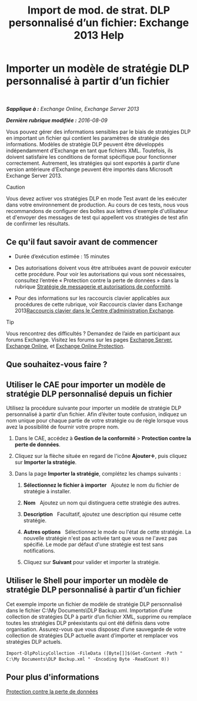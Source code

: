 ﻿---
title: 'Import de mod. de strat. DLP personnalisé d’un fichier: Exchange 2013 Help'
TOCTitle: Importer un modèle de stratégie DLP personnalisé à partir d’un fichier
ms:assetid: 83f49dbd-f9b1-498e-b548-1529c5e1ccdb
ms:mtpsurl: https://technet.microsoft.com/fr-fr/library/JJ150531(v=EXCHG.150)
ms:contentKeyID: 50477343
ms.date: 05/23/2018
mtps_version: v=EXCHG.150
ms.translationtype: MT
---

# Importer un modèle de stratégie DLP personnalisé à partir d’un fichier

 

_**Sapplique à :** Exchange Online, Exchange Server 2013_

_**Dernière rubrique modifiée :** 2016-08-09_

Vous pouvez gérer des informations sensibles par le biais de stratégies DLP en important un fichier qui contient les paramètres de stratégie des informations. Modèles de stratégie DLP peuvent être développés indépendamment d’Exchange en tant que fichiers XML. Toutefois, ils doivent satisfaire les conditions de format spécifique pour fonctionner correctement. Autrement, les stratégies qui sont exportés à partir d’une version antérieure d’Exchange peuvent être importés dans Microsoft Exchange Server 2013.

> [!CAUTION]
> Vous devez activer vos stratégies DLP en mode Test avant de les exécuter dans votre environnement de production. Au cours de ces tests, nous vous recommandons de configurer des boîtes aux lettres d'exemple d'utilisateur et d'envoyer des messages de test qui appellent vos stratégies de test afin de confirmer les résultats.


## Ce qu'il faut savoir avant de commencer

  - Durée d’exécution estimée : 15 minutes

  - Des autorisations doivent vous être attribuées avant de pouvoir exécuter cette procédure. Pour voir les autorisations qui vous sont nécessaires, consultez l’entrée « Protection contre la perte de données » dans la rubrique [Stratégie de messagerie et autorisations de conformité](messaging-policy-and-compliance-permissions-exchange-2013-help.md).

  - Pour des informations sur les raccourcis clavier applicables aux procédures de cette rubrique, voir Raccourcis clavier dans Exchange 2013[Raccourcis clavier dans le Centre d’administration Exchange](keyboard-shortcuts-in-the-exchange-admin-center-exchange-online-protection-help.md).

> [!TIP]
> Vous rencontrez des difficultés ? Demandez de l’aide en participant aux forums Exchange. Visitez les forums sur les pages <a href="https://go.microsoft.com/fwlink/p/?linkid=60612">Exchange Server</a>, <a href="https://go.microsoft.com/fwlink/p/?linkid=267542">Exchange Online</a>, et <a href="https://go.microsoft.com/fwlink/p/?linkid=285351">Exchange Online Protection</a>.


## Que souhaitez-vous faire ?

## Utiliser le CAE pour importer un modèle de stratégie DLP personnalisé depuis un fichier

Utilisez la procédure suivante pour importer un modèle de stratégie DLP personnalisé à partir d’un fichier. Afin d’éviter toute confusion, indiquez un nom unique pour chaque partie de votre stratégie ou de règle lorsque vous avez la possibilité de fournir votre propre nom.

1.  Dans le CAE, accédez à **Gestion de la conformité** \> **Protection contre la perte de données**.

2.  Cliquez sur la flèche située en regard de l'icône **Ajouter**![Icône Ajouter](images/JJ218640.c1e75329-d6d7-4073-a27d-498590bbb558(EXCHG.150).gif "Icône Ajouter"), puis cliquez sur **Importer la stratégie**.

3.  Dans la page **Importer la stratégie**, complétez les champs suivants :
    
    1.  **Sélectionnez le fichier à importer**   Ajoutez le nom du fichier de stratégie à installer.
    
    2.  **Nom**   Ajoutez un nom qui distinguera cette stratégie des autres.
    
    3.  **Description**   Facultatif, ajoutez une description qui résume cette stratégie.
    
    4.  **Autres options**   Sélectionnez le mode ou l'état de cette stratégie. La nouvelle stratégie n'est pas activée tant que vous ne l'avez pas spécifié. Le mode par défaut d'une stratégie est test sans notifications.
    
    5.  Cliquez sur **Suivant** pour valider et importer la stratégie.

## Utiliser le Shell pour importer un modèle de stratégie DLP personnalisé à partir d’un fichier

Cet exemple importe un fichier de modèle de stratégie DLP personnalisé dans le fichier C:\\My Documents\\DLP Backup.xml. Importation d’une collection de stratégies DLP à partir d’un fichier XML, supprime ou remplace toutes les stratégies DLP préexistants qui ont été définis dans votre organisation. Assurez-vous que vous disposez d’une sauvegarde de votre collection de stratégies DLP actuelle avant d’importer et remplacer vos stratégies DLP actuels.

    Import-DlpPolicyCollection -FileData ([Byte[]]$(Get-Content -Path " C:\My Documents\DLP Backup.xml " -Encoding Byte -ReadCount 0))

## Pour plus d'informations

[Protection contre la perte de données](https://docs.microsoft.com/fr-fr/exchange/security-and-compliance/data-loss-prevention/data-loss-prevention)

